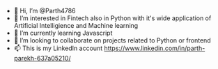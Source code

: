 - 👋 Hi, I’m @Parth4786
- 👀 I’m interested in Fintech also in Python with it's wide application of Artificial Intelligience and Machine learning
- 🌱 I’m currently learning Javascript 
- 💞️ I’m looking to collaborate on projects related to Python or frontend
- 📫 This is my LinkedIn account https://www.linkedin.com/in/parth-parekh-637a05210/

<!---
Parth4786/Parth4786 is a ✨ special ✨ repository because its `README.md` (this file) appears on your GitHub profile.
You can click the Preview link to take a look at your changes.
--->
